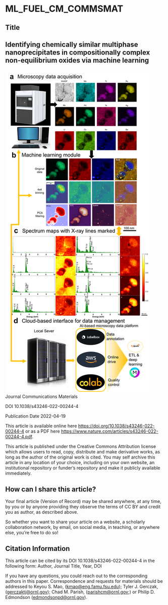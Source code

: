 # ML_FUEL_CM_COMMSMAT



## Title
## Identifying chemically similar multiphase nanoprecipitates in compositionally complex non-equilibrium oxides via machine learning
![alt text](https://github.com/keyoumao/ML_FUEL_CM_COMMSMAT/blob/main/Figure%203.png)
Journal
Communications Materials

DOI
10.1038/s43246-022-00244-4

Publication Date
2022-04-19

This article is available online here https://doi.org/10.1038/s43246-022-00244-4 or as a PDF here https://www.nature.com/articles/s43246-022-00244-4.pdf.

This article is published under the Creative Commons Attribution license which allows users to read, copy, distribute and make derivative works, as long as the author of the original work is cited. You may self archive this article in any location of your choice, including on your own website, an institutional repository or funder’s repository and make it publicly available immediately.

## How can I share this article?
Your final article (Version of Record) may be shared anywhere, at any time, by you or by anyone providing they observe the terms of CC BY and credit you as author, as described above.

So whether you want to share your article on a website, a scholarly collaboration network, by email, on social media, in teaching, or anywhere else, you’re free to do so!


## Citation Information
This article can be cited by its DOI 10.1038/s43246-022-00244-4 in the following form:
Author, Journal Title, Year, DOI

If you have any questions, you could reach out to the corresponding authors in this paper. 
Correspondence and requests for materials should be addressed to Keyou S. Mao, (kmao@eng.famu.fsu.edu); Tyler J. Gerczak, (gerczaktj@ornl.gov); Chad M. Parish, (parishcm@ornl.gov;) or Philip D. Edmondson (edmondsonpd@ornl.gov).
